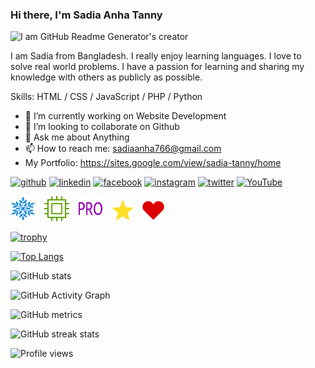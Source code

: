  ### Hi there, I'm Sadia Anha Tanny
![I am GitHub Readme Generator's creator](https://th.bing.com/th/id/OIP.POODrOWqD-x80evDgCIZOgHaHa?pid=ImgDet&w=180&h=180&c=7&dpr=1.3)

I am Sadia from Bangladesh. I really enjoy learning languages. I love to solve real world problems. I have a passion for learning and sharing my knowledge with others as publicly as possible.

Skills: HTML / CSS / JavaScript / PHP / Python  

- 🔭 I’m currently working on Website Development 
- 👯 I’m looking to collaborate on Github 
- 💬 Ask me about Anything 
- 📫 How to reach me: sadiaanha766@gmail.com 
- My Portfolio: https://sites.google.com/view/sadia-tanny/home


[<img src='https://cdn.jsdelivr.net/npm/simple-icons@3.0.1/icons/github.svg' alt='github' height='40'>](https://github.com/sadiatanny04)  [<img src='https://cdn.jsdelivr.net/npm/simple-icons@3.0.1/icons/linkedin.svg' alt='linkedin' height='40'>](https://www.linkedin.com/in/sadia-tanny-6786b6251/)  [<img src='https://cdn.jsdelivr.net/npm/simple-icons@3.0.1/icons/facebook.svg' alt='facebook' height='40'>](https://www.facebook.com/sadiatanny52090)  [<img src='https://cdn.jsdelivr.net/npm/simple-icons@3.0.1/icons/instagram.svg' alt='instagram' height='40'>](https://www.instagram.com/a.sadiatanny/)  [<img src='https://cdn.jsdelivr.net/npm/simple-icons@3.0.1/icons/twitter.svg' alt='twitter' height='40'>](https://twitter.com/@a_sadiatanny)  [<img src='https://cdn.jsdelivr.net/npm/simple-icons@3.0.1/icons/youtube.svg' alt='YouTube' height='40'>](https://www.youtube.com/channel/@sadiatonni8646)  

<a href='https://archiveprogram.github.com/'><img src='https://raw.githubusercontent.com/acervenky/animated-github-badges/master/assets/acbadge.gif' width='40' height='40'></a> <a href='https://docs.github.com/en/developers'><img src='https://raw.githubusercontent.com/acervenky/animated-github-badges/master/assets/devbadge.gif' width='40' height='40'></a> <a href='https://github.com/pricing'><img src='https://raw.githubusercontent.com/acervenky/animated-github-badges/master/assets/pro.gif' width='40' height='40'></a> <a href='https://stars.github.com/'><img src='https://raw.githubusercontent.com/acervenky/animated-github-badges/master/assets/starbadge.gif' width='35' height='35'></a> <a href='https://docs.github.com/en/github/supporting-the-open-source-community-with-github-sponsors'><img src='https://raw.githubusercontent.com/acervenky/animated-github-badges/master/assets/sponsorbadge.gif' width='35' height='35'></a> 

[![trophy](https://github-profile-trophy.vercel.app/?username=sadiatanny04)](https://github.com/ryo-ma/github-profile-trophy)

[![Top Langs](https://github-readme-stats.vercel.app/api/top-langs/?username=sadiatanny04)](https://github.com/anuraghazra/github-readme-stats)

![GitHub stats](https://github-readme-stats.vercel.app/api?username=sadiatanny04&show_icons=true)  

![GitHub Activity Graph](https://activity-graph.herokuapp.com/graph?username=sadiatanny04)  

![GitHub metrics](https://metrics.lecoq.io/sadiatanny04)  

![GitHub streak stats](https://streak-stats.demolab.com/?user=sadiatanny04)  

![Profile views](https://gpvc.arturio.dev/sadiatanny04)  
